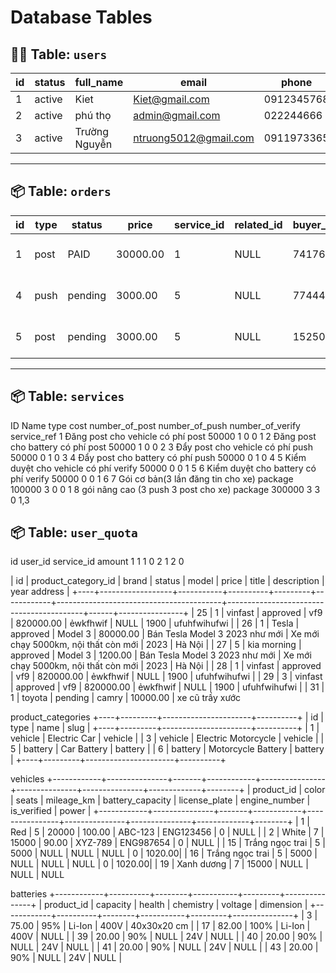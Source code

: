 # Database Tables

## 🧍‍♂️ Table: `users`
| id | status | full_name | email | phone | password | reputation | total_credit | role_id |
|----|---------|------------|------------------------|-------------|-------------------------------------------------------------|------------|--------------|---------|
| 1 | active | Kiet | Kiet@gmail.com | 0912345768 | $2b$10$fyboq9WHFtxbIWD.KW/jKQLjZsul... | 0.00 | 1 | 1 |
| 2 | active | phú thọ | admin@gmail.com | 022244666 | $2b$10$yTRk87fsG7k1sLSiAG.lNJURnJCFM... | 0.00 | 1 | 1 |
| 3 | active | Trường Nguyễn | ntruong5012@gmail.com | 0911973365 | $2b$10$7jwS4Ly9h7bXMaf.OceyXoJi367R... | 0.00 | 1 | 1 |

---

## 📦 Table: `orders`
| id | type | status | price | service_id | related_id | buyer_id | created_at | code | payment_method |
|----|------|---------|--------|-------------|-------------|-----------|---------------------|--------|----------------|
| 1 | post | PAID | 30000.00 | 1 | NULL | 741765 | 2025-10-01 14:22:11 | 741765 | PAYOS |
| 4 | push | pending | 3000.00 | 5 | NULL | 774448 | 2025-10-06 06:42:11 | 774448 | PAYOS |
| 5 | post | pending | 3000.00 | 5 | NULL | 152502 | 2025-10-06 07:35:10 | 152502 | PAYOS |

---

## 📦 Table: `services`
ID  Name                          type            cost          number_of_post    number_of_push   number_of_verify      service_ref
1   Đăng post cho vehicle có phí  post            50000             1                 0                   0                 1 
2   Đăng post cho battery có phí  post            50000             1                 0                   0                 2
3   Đẩy post cho vehicle có phí   push            50000             0                 1                   0                 3
4  Đẩy post cho battery có phí     push            50000             0                 1                   0                 4
5  Kiểm duyệt cho vehicle có phí   verify          50000             0                 0                   1                 5
6  Kiểm duyệt cho battery có phí    verify          50000             0                 0                   1                 6
7  Gói cơ bản(3 lần đăng tin cho xe)   package               100000            3                 0                   0                  1
8  gói nâng cao (3 push 3 post cho xe)   package           300000            3                 3                   0                  1,3

## 📦 Table: `user_quota`
id  user_id  service_id  amount
1      1         1         0
2      1         2         0



| id | product_category_id | brand    | status   | model   | price      | title                 | description                              | year address        |
+----+------------------+-----------+----------+---------+------------+-----------------------------------------+------------------------------------------+------+----------------+
| 25 | 1                | vinfast   | approved | vf9     | 820000.00  | ẻwkfhwif                               | NULL                                     | 1900 | ufuhfwihufwi   |
| 26 | 1                | Tesla     | approved | Model 3 | 80000.00   | Bán Tesla Model 3 2023 như mới         | Xe mới chạy 5000km, nội thất còn mới     | 2023 | Hà Nội         |
| 27 | 5                | kia morning | approved | Model 3 | 1200.00   | Bán Tesla Model 3 2023 như mới         | Xe mới chạy 5000km, nội thất còn mới     | 2023 | Hà Nội         |
| 28 | 1                | vinfast   | approved | vf9     | 820000.00  | ẻwkfhwif                               | NULL                                     | 1900 | ufuhfwihufwi   |
| 29 | 3                | vinfast   | approved | vf9     | 820000.00  | ẻwkfhwif                               | NULL                                     | 1900 | ufuhfwihufwi   |
| 31 | 1                | toyota    | pending  | camry   | 10000.00   | xe cũ trầy xước  


product_categories
+----+---------+----------------------+----------+
| id | type    | name                 | slug     |
+----+---------+----------------------+----------+
|  1 | vehicle | Electric Car         | vehicle  |
|  3 | vehicle | Electric Motorcycle  | vehicle  |
|  5 | battery | Car Battery          | battery  |
|  6 | battery | Motorcycle Battery   | battery  |
+----+---------+----------------------+----------+

vehicles
+------------+---------------+-------+------------+----------------+---------------+---------------+-------------+--------+
| product_id | color         | seats | mileage_km | battery_capacity | license_plate | engine_number | is_verified | power  |
+------------+---------------+-------+------------+----------------+---------------+---------------+-------------+--------+
| 1          | Red           | 5     | 20000      | 100.00         | ABC-123       | ENG123456     | 0           | NULL   |
| 2          | White         | 7     | 15000      | 90.00          | XYZ-789       | ENG987654     | 0           | NULL   |
| 15         | Trắng ngọc trai | 5   | 5000       | NULL           | NULL          | NULL          | 0           | 1020.00|
| 16         | Trắng ngọc trai | 5   | 5000       | NULL           | NULL          | NULL          | 0           | 1020.00|
| 19         | Xanh dương    | 7     | 15000      | NULL           | NULL          | NULL  


batteries
+------------+----------+--------+-----------+---------+---------------+
| product_id | capacity | health | chemistry | voltage | dimension     |
+------------+----------+--------+-----------+---------+---------------+
| 3          | 75.00    | 95%    | Li-Ion    | 400V    | 40x30x20 cm   |
| 17         | 82.00    | 100%   | Li-Ion    | 400V    | NULL          |
| 39         | 20.00    | 90%    | NULL      | 24V     | NULL          |
| 40         | 20.00    | 90%    | NULL      | 24V     | NULL          |
| 41         | 20.00    | 90%    | NULL      | 24V     | NULL          |
| 43         | 20.00    | 90%    | NULL      | 24V     | NULL          |



